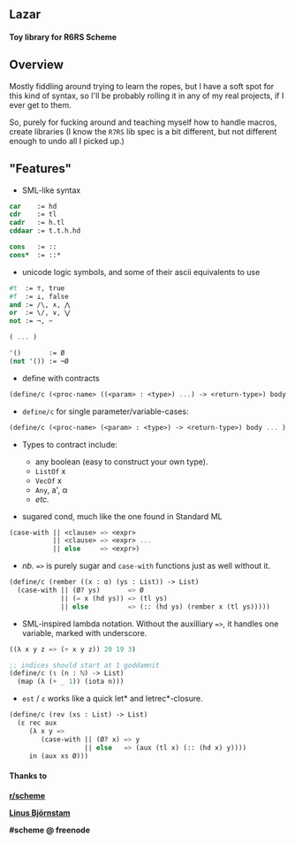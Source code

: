 ## Lazar

#### Toy library for R6RS Scheme

## Overview
Mostly fiddling around trying to learn the ropes, but I have a soft spot
for this kind of syntax, so I'll be probably rolling it in any of my real
projects, if I ever get to them.

So, purely for fucking around and teaching myself how to handle macros,
create libraries (I know the `R7RS` lib spec is a bit different, but not
different enough to undo all I picked up.)

## "Features"

* SML-like syntax

```scheme
car    := hd
cdr    := tl
cadr   := h.tl
cddaar := t.t.h.hd

cons   := ::
cons*  := ::*
```

* unicode logic symbols, and some of their ascii equivalents to use

```scheme
#t  := ⊤, true
#f  := ⊥, false
and := /\, ∧, ⋀
or  := \/, ∨, ⋁
not := ¬, ~

( ... )

'()       := Ø
(not '()) := ¬Ø
```

* define with contracts

```scheme
(define/c (<proc-name> ((<param> : <type>) ...) -> <return-type>) body ... )
```

* `define/c` for single parameter/variable-cases:

```scheme
(define/c (<proc-name> (<param> : <type>) -> <return-type>) body ... )
```

* Types to contract include:
    * any boolean (easy to construct your own type).
    * `ListOf` x
    * `VecOf`  x
    * `Any`, a', α
    * *etc.*

* sugared cond, much like the one found in Standard ML

```scheme
(case-with || <clause> => <expr>
           || <clause> => <expr> ...
           || else     => <expr>)
```

* *nb.* `=>` is purely sugar and `case-with` functions just as well without it.

```scheme
(define/c (rember ((x : α) (ys : List)) -> List)
  (case-with || (Ø? ys)       => Ø
             || (= x (hd ys)) => (tl ys)
             || else          => (:: (hd ys) (rember x (tl ys)))))
```

* SML-inspired lambda notation. Without the auxilliary `=>`, it handles one variable, marked with underscore.

```scheme
((λ x y z => (+ x y z)) 20 19 3)

;; indices should start at 1 goddamnit
(define/c (ι (n : ℕ) -> List)
  (map (λ (+ _ 1)) (iota n)))

```

* `est` / `ε` works like a quick let* and letrec*-closure.

```scheme
(define/c (rev (xs : List) -> List)
  (ε rec aux
     (λ x y =>
        (case-with || (Ø? x) => y
                   || else   => (aux (tl x) (:: (hd x) y))))
     in (aux xs Ø)))
```

#### Thanks to
**[r/scheme](https://www.reddit.com/r/scheme/)**

**[Linus Björnstam](https://bitbucket.org/bjoli/)**

**#scheme @ freenode**

